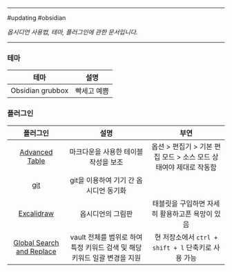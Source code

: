 
---

#updating #obsidian

*옵시디언 사용법, 테마, 플러그인에 관한 문서입니다.*

---

### 테마

|    테마    |          설명          |
|:----------:|:----------------------:|
| Obsidian grubbox | 빡세고 예쁨 |

### 플러그인

|                                               플러그인                                                |                                   설명                                    |                               부연                                |
|:-----------------------------------------------------------------------------------------------------:|:-------------------------------------------------------------------------:|:-----------------------------------------------------------------:|
|               [Advanced Table](https://github.com/tgrosinger/advanced-tables-obsidian)                |                   마크다운을 사용한 테이블 작성을 보조                    | 옵션 > 편집기 > 기본 편집 모드 > 소스 모드 상태여야 제대로 작동함 |
|                           [git](https://github.com/denolehov/obsidian-git)                            |                  git을 이용하여 기기 간 옵시디언 동기화                   |                                                                   |
|                 [Excalidraw](https://github.com/zsviczian/obsidian-excalidraw-plugin)                 |                             옵시디언의 그림판                             |          태블릿을 구입하면 자세히 활용하고픈 욕망이 있음          |
| [Global Search and Replace](https://github.com/MahmoudFawzyKhalil/obsidian-global-search-and-replace) | vault 전체를 범위로 하여 특정 키워드 검색 및 해당 키워드 일괄 변경을 지원 | 현 저장소에서 `ctrl + shift + l` 단축키로 사용 가능                                                                  |
